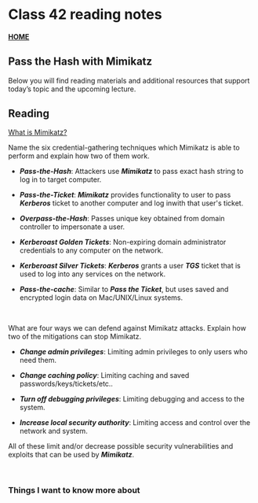 # Class 42 reading notes

#### [HOME](https://cesarderio.github.io/reading-notes/)

## Pass the Hash with Mimikatz

Below you will find reading materials and additional resources that support today’s topic and the upcoming lecture.

## Reading

[What is Mimikatz?](https://www.varonis.com/blog/what-is-mimikatz/)

Name the six credential-gathering techniques which Mimikatz is able to perform and explain how two of them work.

* ***Pass-the-Hash***: Attackers use ***Mimikatz*** to pass exact hash string to log in to target computer.

* ***Pass-the-Ticket***: ***Mimikatz*** provides functionality to user to pass ***Kerberos*** ticket to another computer and log inwith that user's ticket.

* ***Overpass-the-Hash***: Passes unique key obtained from domain controller to impersonate a user.

* ***Kerberoast Golden Tickets***: Non-expiring domain administrator credentials to any computer on the network.

* ***Kerberoast Silver Tickets***: ***Kerberos*** grants a user ***TGS*** ticket that is used to log into any services on the network.

* ***Pass-the-cache***: Similar to ***Pass the Ticket***, but uses saved and encrypted login data on Mac/UNIX/Linux systems.

<br>

What are four ways we can defend against Mimikatz attacks. Explain how two of the mitigations can stop Mimikatz.

* ***Change admin privileges***: Limiting admin privileges to only users who need them.

* ***Change caching policy***: Limiting caching and saved passwords/keys/tickets/etc..

* ***Turn off debugging privileges***: Limiting debugging and access to the system.

* ***Increase local security authority***: Limiting access and control over the network and system.

All of these limit and/or decrease possible security vulnerabilities and exploits that can be used by ***Mimikatz***.

<br>

### Things I want to know more about
